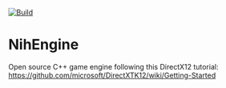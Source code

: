 [![Build](https://github.com/Nihiss-dev/NihEngine/actions/workflows/build.yml/badge.svg?branch=master)](https://github.com/Nihiss-dev/NihEngine/actions/workflows/build.yml)

# NihEngine
Open source C++ game engine following this DirectX12 tutorial: https://github.com/microsoft/DirectXTK12/wiki/Getting-Started
